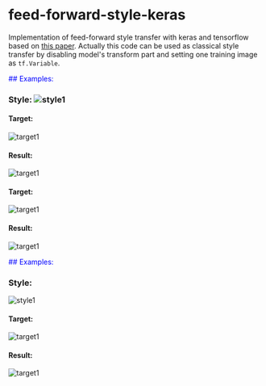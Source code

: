 # feed-forward-style-keras
Implementation of feed-forward style transfer with keras and tensorflow based on [this paper](https://cs.stanford.edu/people/jcjohns/papers/eccv16/JohnsonECCV16.pdf). Actually this code can be used as classical style transfer by disabling model's transform part and setting one training image as `tf.Variable`.

<span style="color:blue">## Examples:</span>
### Style: ![style1](https://github.com/Valret/feed-forward-style-keras/blob/master/images/styles/style1.jpg)
#### Target: 
![target1](https://github.com/Valret/feed-forward-style-keras/blob/master/images/targets/target1.jpg)  
#### Result: 
![target1](https://github.com/Valret/feed-forward-style-keras/blob/master/images/results/result1.jpg)

#### Target: 
![target1](https://github.com/Valret/feed-forward-style-keras/blob/master/images/targets/target2.jpg)  
#### Result: 
![target1](https://github.com/Valret/feed-forward-style-keras/blob/master/images/results/result2.jpg)

<span style="color:blue">## Examples:</span>
### Style: 
![style1](https://github.com/Valret/feed-forward-style-keras/blob/master/images/styles/style2.jpg)
#### Target: 
![target1](https://github.com/Valret/feed-forward-style-keras/blob/master/images/targets/target3.jpg)  
#### Result: 
![target1](https://github.com/Valret/feed-forward-style-keras/blob/master/images/results/result3.jpg)

